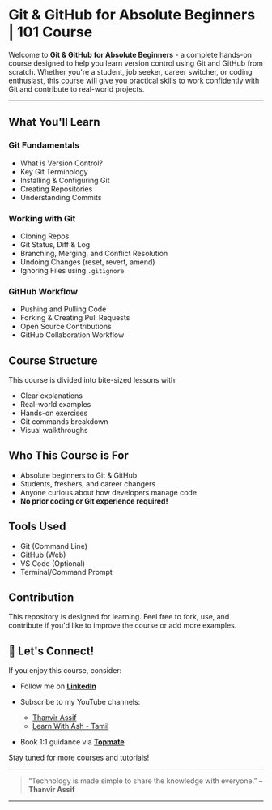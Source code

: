 # Git & GitHub for Absolute Beginners | 101 Course

Welcome to **Git & GitHub for Absolute Beginners** - a complete hands-on course designed to help you learn version control using Git and GitHub from scratch. Whether you're a student, job seeker, career switcher, or coding enthusiast, this course will give you practical skills to work confidently with Git and contribute to real-world projects.

---

## What You'll Learn

### Git Fundamentals
- What is Version Control?
- Key Git Terminology
- Installing & Configuring Git
- Creating Repositories
- Understanding Commits

### Working with Git
- Cloning Repos
- Git Status, Diff & Log
- Branching, Merging, and Conflict Resolution
- Undoing Changes (reset, revert, amend)
- Ignoring Files using `.gitignore`

### GitHub Workflow
- Pushing and Pulling Code
- Forking & Creating Pull Requests
- Open Source Contributions
- GitHub Collaboration Workflow


## Course Structure

This course is divided into bite-sized lessons with:
- Clear explanations
- Real-world examples
- Hands-on exercises
- Git commands breakdown
- Visual walkthroughs

## Who This Course is For

- Absolute beginners to Git & GitHub
- Students, freshers, and career changers
- Anyone curious about how developers manage code
- **No prior coding or Git experience required!**

## Tools Used
- Git (Command Line)
- GitHub (Web)
- VS Code (Optional)
- Terminal/Command Prompt

## Contribution

This repository is designed for learning. Feel free to fork, use, and contribute if you'd like to improve the course or add more examples.


## 🤝 Let's Connect!

If you enjoy this course, consider:
- Follow me on **[LinkedIn](https://www.linkedin.com/in/thanvir-assif-1b3435203/)**
- Subscribe to my YouTube channels:
        
    * [Thanvir Assif](https://www.youtube.com/@thanvirassif731) 
    * [Learn With Ash - Tamil](https://www.youtube.com/@learnwithashtamil7)

- Book 1:1 guidance via **[Topmate](https://topmate.io/thanvir_assif/)**

Stay tuned for more courses and tutorials!

---

> “Technology is made simple to share the knowledge with everyone.” – **Thanvir Assif**

---
